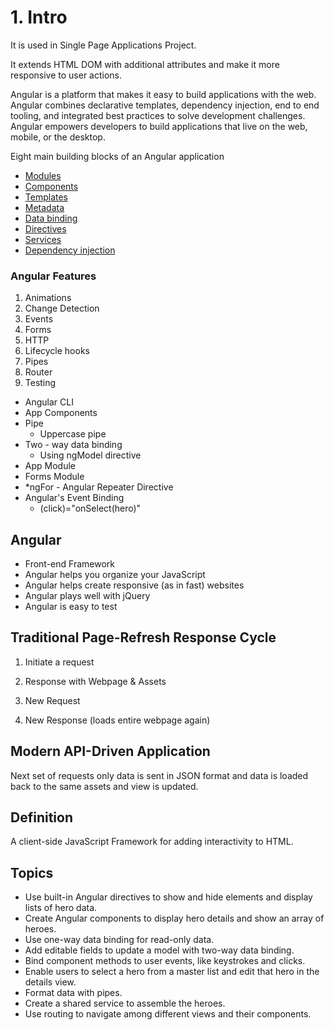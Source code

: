 # 1. Intro

It is used in Single Page Applications Project.

It extends HTML DOM with additional attributes and make it more responsive to user actions.

Angular is a platform that makes it easy to build applications with the web. Angular combines declarative templates, dependency injection, end to end tooling, and integrated best practices to solve development challenges. Angular empowers developers to build applications that live on the web, mobile, or the desktop.

Eight main building blocks of an Angular application

- [Modules](https://angular.io/guide/architecture#modules)
- [Components](https://angular.io/guide/architecture#components)
- [Templates](https://angular.io/guide/architecture#templates)
- [Metadata](https://angular.io/guide/architecture#metadata)
- [Data binding](https://angular.io/guide/architecture#data-binding)
- [Directives](https://angular.io/guide/architecture#directives)
- [Services](https://angular.io/guide/architecture#services)
- [Dependency injection](https://angular.io/guide/architecture#dependency-injection)

### Angular Features

1. Animations
2. Change Detection
3. Events
4. Forms
5. HTTP
6. Lifecycle hooks
7. Pipes
8. Router
9. Testing

- Angular CLI
- App Components
- Pipe
  - Uppercase pipe
- Two - way data binding
  - Using ngModel directive
- App Module
- Forms Module
- *ngFor - Angular Repeater Directive
- Angular's Event Binding
  - (click)="onSelect(hero)"

## Angular

- Front-end Framework
- Angular helps you organize your JavaScript
- Angular helps create responsive (as in fast) websites
- Angular plays well with jQuery
- Angular is easy to test

## Traditional Page-Refresh Response Cycle

1. Initiate a request

2. Response with Webpage & Assets

3. New Request

4. New Response (loads entire webpage again)

## Modern API-Driven Application

Next set of requests only data is sent in JSON format and data is loaded back to the same assets and view is updated.

## Definition

A client-side JavaScript Framework for adding interactivity to HTML.

## Topics

- Use built-in Angular directives to show and hide elements and display lists of hero data.
- Create Angular components to display hero details and show an array of heroes.
- Use one-way data binding for read-only data.
- Add editable fields to update a model with two-way data binding.
- Bind component methods to user events, like keystrokes and clicks.
- Enable users to select a hero from a master list and edit that hero in the details view.
- Format data with pipes.
- Create a shared service to assemble the heroes.
- Use routing to navigate among different views and their components.
